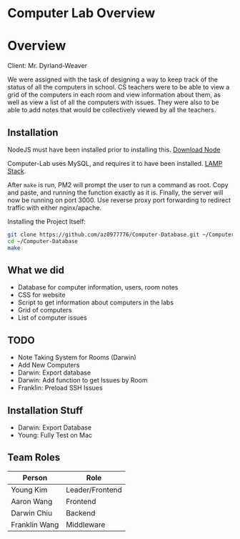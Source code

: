 # Computer Lab Overview

# Overview
Client: Mr. Dyrland-Weaver

We were assigned with the task of designing a way to keep track of the status of all the computers in school. CS teachers were to be able to view a grid of the computers in each room and view information about them, as well as view a list of all the computers with issues. They were also to be able to add notes that would be collectively viewed by all the teachers.


## Installation
NodeJS must have been installed prior to installing this. [Download Node](https://nodejs.org/en/download/)

Computer-Lab uses MySQL, and requires it to have been installed. [LAMP Stack](https://www.digitalocean.com/community/tutorials/how-to-install-linux-apache-mysql-php-lamp-stack-on-ubuntu).

After ```make``` is run, PM2 will prompt the user to run a command as root. Copy and paste, and running the function exactly as it is. Finally, the server will now be running on port 3000. Use reverse proxy port forwarding to redirect traffic with either nginx/apache.

Installing the Project Itself:
```sh
git clone https://github.com/az0977776/Computer-Database.git ~/Computer-Database
cd ~/Computer-Database
make
```

## What we did
- Database for computer information, users, room notes
- CSS for website
- Script to get information about computers in the labs
- Grid of computers
- List of computer issues

## TODO
- Note Taking System for Rooms (Darwin)
- Add New Computers
- Darwin: Export database
- Darwin: Add function to get Issues by Room
- Franklin: Preload SSH Issues

## Installation Stuff
- Darwin: Export Database
- Young: Fully Test on Mac

## Team Roles
|Person         |Role           |
|---------------|---------------|
| Young Kim     |Leader/Frontend|
| Aaron Wang    |Frontend       |
| Darwin Chiu   |Backend        |
| Franklin Wang |Middleware     |
